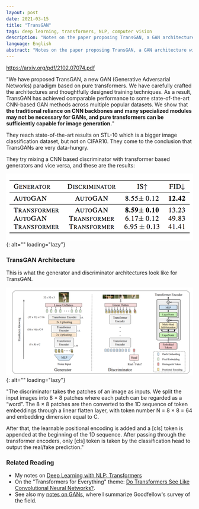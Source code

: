 ```yaml
---
layout: post
date: 2021-03-15
title: "TransGAN"
tags: deep learning, transformers, NLP, computer vision
description: "Notes on the paper proposing TransGAN, a GAN architecture without convolutions, purely based on transformers."
language: English
abstract: "Notes on the paper proposing TransGAN, a GAN architecture without convolutions, purely based on transformers."
---
```


<https://arxiv.org/pdf/2102.07074.pdf> 

"We have proposed TransGAN, a new GAN (Generative Adversarial Networks) paradigm based on pure transformers. We have carefully crafted the architectures and thoughtfully designed training techniques. As a result, TransGAN has achieved comparable performance to some state-of-the-art CNN-based GAN methods across multiple popular datasets. We show that **the traditional reliance on CNN backbones and many specialized modules may not be necessary for GANs, and pure transformers can be sufficiently capable for image generation.**"

They reach state-of-the-art results on STL-10 which is a bigger image classification dataset, but not on CIFAR10. They come to the conclusion that TransGANs are very data-hungry.

They try mixing a CNN based discriminator with transformer based generators and vice versa, and these are the results:

![](image/Screen%20Shot%202021-03-15%20at%2023.15.53.png){: alt="" loading="lazy"}

### TransGAN Architecture

This is what the generator and discriminator architectures look like for TransGAN.

![](image/Screen%20Shot%202021-03-15%20at%2023.16.05.png){: alt="" loading="lazy"}

"The discriminator takes the patches of an image as inputs. We split the input images into 8 × 8 patches where each patch can be regarded as a “word”.
The 8 × 8 patches are then converted to the 1D sequence of token embeddings through a
linear flatten layer, with token number N = 8 × 8 = 64 and embedding dimension equal to C. 

After that, the learnable positional encoding is added and a \[cls] token is appended at the beginning of the 1D sequence. After passing through the transformer encoders, only \[cls] token is taken by the classification head to output the real/fake prediction."

### Related Reading

- My notes on [Deep Learning with NLP: Transformers](/wiki/deep-learning-NLP#transformers)
- On the "Transformers for Everything" theme: [Do Transformers See Like Convolutional Neural Networks?](/wiki/visual-transformer).
- See also my [notes on GANs](/wiki/GAN), where I summarize Goodfellow's survey of the field.
